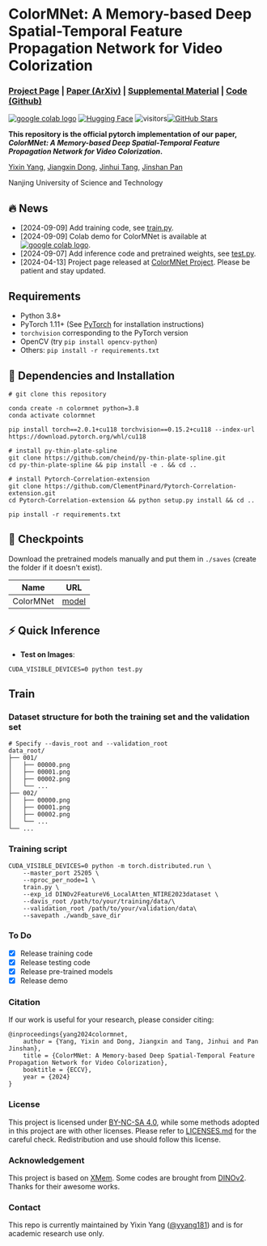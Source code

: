 # ColorMNet: A Memory-based Deep Spatial-Temporal Feature Propagation Network for Video Colorization

### [Project Page](https://yyang181.github.io/colormnet/) | [Paper (ArXiv)](https://arxiv.org/abs/2404.06251) | [Supplemental Material](https://arxiv.org/abs/2404.06251) | [Code (Github)](https://github.com/yyang181/colormnet) 

[![google colab logo](https://colab.research.google.com/assets/colab-badge.svg)](https://colab.research.google.com/drive/1naXws0elPMunfcvKSryLW1lFnPOF6Nb-?usp=sharing) [![Hugging Face](https://img.shields.io/badge/Demo-%F0%9F%A4%97%20Hugging%20Face-blue)](https://huggingface.co/spaces/yyang181/ColorMNet) ![visitors](https://visitor-badge.laobi.icu/badge?page_id=yyang181/colormnet)[![GitHub Stars](https://img.shields.io/github/stars/yyang181/colormnet?style=social)](https://github.com/yyang181/colormnet)


**This repository is the official pytorch implementation of our paper, *ColorMNet: A Memory-based Deep Spatial-Temporal Feature Propagation Network for Video Colorization*.**

[Yixin Yang](https://imag-njust.net/),
[Jiangxin Dong](https://imag-njust.net/),
[Jinhui Tang](https://imag-njust.net/jinhui-tang/),
[Jinshan Pan](https://jspan.github.io/) <br>

Nanjing University of Science and Technology

## 🔥 News
<!-- - [2024-09-01] Integrated to :hugs: [Hugging Face](https://huggingface.co/spaces). Try out online demo! [![Hugging Face](https://img.shields.io/badge/Demo-%F0%9F%A4%97%20Hugging%20Face-blue)](https://huggingface.co/spaces/yyang181/ColorMNet) -->
- [2024-09-09] Add training code, see [train.py](https://github.com/yyang181/colormnet/blob/main/train.py).
- [2024-09-09] Colab demo for ColorMNet is available at [![google colab logo](https://colab.research.google.com/assets/colab-badge.svg)](https://colab.research.google.com/drive/1naXws0elPMunfcvKSryLW1lFnPOF6Nb-?usp=sharing).
- [2024-09-07] Add inference code and pretrained weights, see [test.py](https://github.com/yyang181/colormnet/blob/main/test.py).
- [2024-04-13] Project page released at [ColorMNet Project](https://yyang181.github.io/ColorMNet). Please be patient and stay updated.

## Requirements

* Python 3.8+
* PyTorch 1.11+ (See [PyTorch](https://pytorch.org/) for installation instructions)
* `torchvision` corresponding to the PyTorch version
* OpenCV (try `pip install opencv-python`)
* Others: `pip install -r requirements.txt`

## :briefcase: Dependencies and Installation

```
# git clone this repository

conda create -n colormnet python=3.8 
conda activate colormnet 

pip install torch==2.0.1+cu118 torchvision==0.15.2+cu118 --index-url https://download.pytorch.org/whl/cu118

# install py-thin-plate-spline
git clone https://github.com/cheind/py-thin-plate-spline.git
cd py-thin-plate-spline && pip install -e . && cd ..

# install Pytorch-Correlation-extension
git clone https://github.com/ClementPinard/Pytorch-Correlation-extension.git 
cd Pytorch-Correlation-extension && python setup.py install && cd ..

pip install -r requirements.txt
```

#### 

## :gift: Checkpoints

Download the pretrained models manually and put them in `./saves` (create the folder if it doesn't exist).

|   Name    |                             URL                              |
| :-------: | :----------------------------------------------------------: |
| ColorMNet | [model](https://drive.google.com/file/d/1PNxrNSoO0Uf8JeDkn3IZ9ouW1Y72jWaD/view?usp=share_link) |

## :zap: Quick Inference

- **Test on Images**: 

```
CUDA_VISIBLE_DEVICES=0 python test.py
```

## Train
### Dataset structure for both the training set and the validation set
```
# Specify --davis_root and --validation_root
data_root/
├── 001/
│   ├── 00000.png
│   ├── 00001.png
│   ├── 00002.png
│   └── ...
├── 002/
│   ├── 00000.png
│   ├── 00001.png
│   ├── 00002.png
│   └── ...
└── ...
```
### Training script
```
CUDA_VISIBLE_DEVICES=0 python -m torch.distributed.run \
    --master_port 25205 \
    --nproc_per_node=1 \
    train.py \
    --exp_id DINOv2FeatureV6_LocalAtten_NTIRE2023dataset \
    --davis_root /path/to/your/training/data/\
    --validation_root /path/to/your/validation/data\
    --savepath ./wandb_save_dir
```

### To Do
- [x] Release training code
- [x] Release testing code
- [x] Release pre-trained models
- [x] Release demo

### Citation
If our work is useful for your research, please consider citing:

    @inproceedings{yang2024colormnet,
        author = {Yang, Yixin and Dong, Jiangxin and Tang, Jinhui and Pan Jinshan},
        title = {ColorMNet: A Memory-based Deep Spatial-Temporal Feature Propagation Network for Video Colorization},
        booktitle = {ECCV},
        year = {2024}
    }

### License

This project is licensed under <a rel="license" href="https://github.com/yyang181/colormnet/blob/main/LICENSE">BY-NC-SA 4.0</a>, while some methods adopted in this project are with other licenses. Please refer to [LICENSES.md](https://github.com/yyang181/colormnet/blob/main/LICENSES.md) for the careful check. Redistribution and use should follow this license.

### Acknowledgement

This project is based on [XMem](https://github.com/hkchengrex/XMem). Some codes are brought from [DINOv2](https://github.com/facebookresearch/dinov2). Thanks for their awesome works.

### Contact

This repo is currently maintained by Yixin Yang ([@yyang181](https://github.com/yyang181)) and is for academic research use only. 

